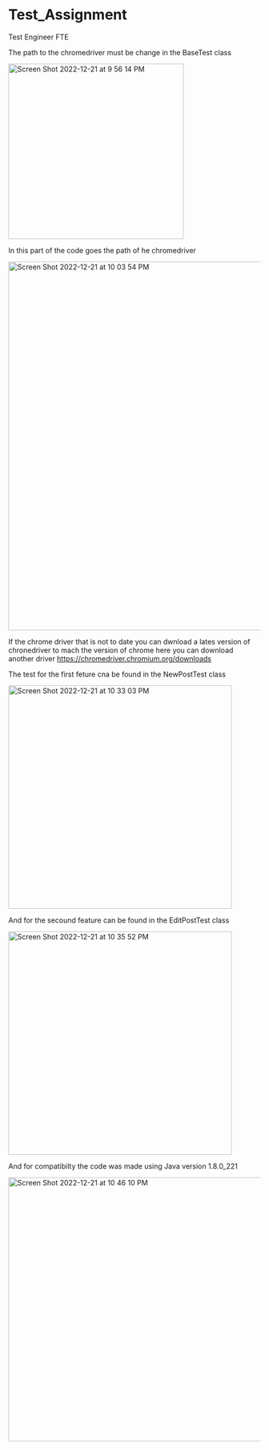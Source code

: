# Test_Assignment
 Test Engineer FTE

The path to the chromedriver must be change in the BaseTest class

<img width="350" alt="Screen Shot 2022-12-21 at 9 56 14 PM" src="https://user-images.githubusercontent.com/79233498/209067317-c223ef49-6b7c-4372-a79b-478cbcd12bd1.png">

In this part of the code goes the path of he chromedriver

<img width="736" alt="Screen Shot 2022-12-21 at 10 03 54 PM" src="https://user-images.githubusercontent.com/79233498/209068024-99c7ecce-9d59-47e2-aed0-780adcbcb410.png">

If the chrome driver that is not to date you can dwnload a lates version of chronedriver to mach the version of chrome
here you can download another driver https://chromedriver.chromium.org/downloads

The test for the first feture cna be found in the NewPostTest class

<img width="446" alt="Screen Shot 2022-12-21 at 10 33 03 PM" src="https://user-images.githubusercontent.com/79233498/209072051-c9ac4e81-27d2-4061-8f48-f6493bd83e61.png">

And for the secound feature can be found in the EditPostTest class

<img width="446" alt="Screen Shot 2022-12-21 at 10 35 52 PM" src="https://user-images.githubusercontent.com/79233498/209072466-a3e05f4d-56f0-43bf-a767-ea17700dfef4.png">

And for compatibilty the code was made using Java version 1.8.0_221

<img width="527" alt="Screen Shot 2022-12-21 at 10 46 10 PM" src="https://user-images.githubusercontent.com/79233498/209074057-b52bd7cf-b5f9-4686-88f3-c964048871d9.png">

